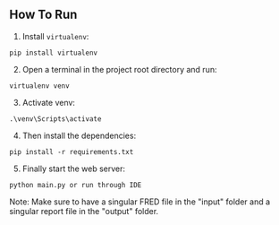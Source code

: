 ## How To Run
1. Install `virtualenv`:
```
pip install virtualenv
```

2. Open a terminal in the project root directory and run:
```
virtualenv venv
```

3. Activate venv:
```
.\venv\Scripts\activate
```

4. Then install the dependencies:
```
pip install -r requirements.txt
```

5. Finally start the web server:
```
python main.py or run through IDE
```

Note: Make sure to have a singular FRED file in the "input" folder and a singular 
report file in the "output" folder.